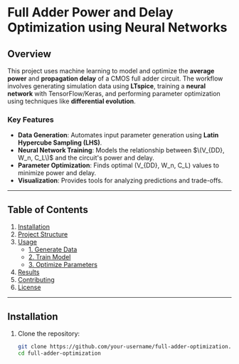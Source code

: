 # Full Adder Power and Delay Optimization using Neural Networks

## Overview
This project uses machine learning to model and optimize the **average power** and **propagation delay** of a CMOS full adder circuit. 
The workflow involves generating simulation data using **LTspice**, training a **neural network** with TensorFlow/Keras, 
and performing parameter optimization using techniques like **differential evolution**.

### Key Features
- **Data Generation**: Automates input parameter generation using **Latin Hypercube Sampling (LHS)**.
- **Neural Network Training**: Models the relationship between $\(V_{DD}, W_n, C_L\)$ and the circuit's power and delay.
- **Parameter Optimization**: Finds optimal \(V_{DD}, W_n, C_L\) values to minimize power and delay.
- **Visualization**: Provides tools for analyzing predictions and trade-offs.

---

## Table of Contents
1. [Installation](#installation)
2. [Project Structure](#project-structure)
3. [Usage](#usage)
   - [1. Generate Data](#1-generate-data)
   - [2. Train Model](#2-train-model)
   - [3. Optimize Parameters](#3-optimize-parameters)
4. [Results](#results)
5. [Contributing](#contributing)
6. [License](#license)

---

## Installation
1. Clone the repository:
   ```bash
   git clone https://github.com/your-username/full-adder-optimization.git
   cd full-adder-optimization
